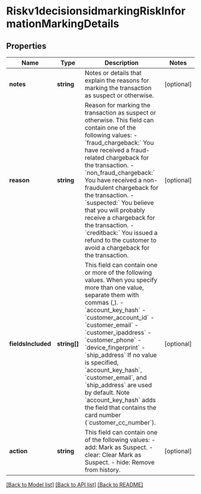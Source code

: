 # Riskv1decisionsidmarkingRiskInformationMarkingDetails

## Properties
Name | Type | Description | Notes
------------ | ------------- | ------------- | -------------
**notes** | **string** | Notes or details that explain the reasons for marking the transaction as suspect or otherwise. | [optional] 
**reason** | **string** | Reason for marking the transaction as suspect or otherwise. This field can contain one of the following values: - &#x60;fraud_chargeback:&#x60; You have received a fraud-related chargeback for the transaction. - &#x60;non_fraud_chargeback:&#x60; You have received a non-fraudulent chargeback for the transaction. - &#x60;suspected:&#x60; You believe that you will probably receive a chargeback for the transaction. - &#x60;creditback:&#x60; You issued a refund to the customer to avoid a chargeback for the transaction. | [optional] 
**fieldsIncluded** | **string[]** | This field can contain one or more of the following values. When you specify more than one value, separate them with commas (,). - &#x60;account_key_hash&#x60; - &#x60;customer_account_id&#x60; - &#x60;customer_email&#x60; - &#x60;customer_ipaddress&#x60; - &#x60;customer_phone&#x60; - &#x60;device_fingerprint&#x60; - &#x60;ship_address&#x60; If no value is specified, &#x60;account_key_hash&#x60;, &#x60;customer_email&#x60;, and &#x60;ship_address&#x60; are used by default. Note &#x60;account_key_hash&#x60; adds the field that contains the card number (&#x60;customer_cc_number&#x60;). | [optional] 
**action** | **string** | This field can contain one of the following values: - add: Mark as Suspect. - clear: Clear Mark as Suspect. - hide: Remove from history. | [optional] 

[[Back to Model list]](../README.md#documentation-for-models) [[Back to API list]](../README.md#documentation-for-api-endpoints) [[Back to README]](../README.md)


